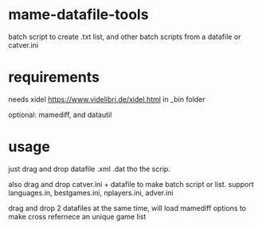 # mame-datafile-tools

batch script to create .txt list, and other batch scripts from a datafile or catver.ini

# requirements
needs xidel https://www.videlibri.de/xidel.html in _bin folder

optional: mamediff, and datautil

# usage
just drag and drop datafile .xml .dat tho the scrip.

also drag and drop catver.ini + datafile to make batch script or list. support languages.in, bestgames.ini, nplayers.ini, adver.ini

drag and drop 2 datafiles at the same time, will load mamediff options to make cross refernece an unique game list


